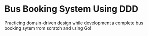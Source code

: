 # Bus Booking System Using DDD

Practicing domain-driven design while development a complete bus booking sytem from scratch and using Go!
